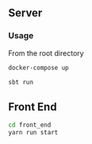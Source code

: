 ## Server

### Usage

From the root directory

```bash
docker-compose up
```

```bash
sbt run
```

## Front End

```bash
cd front_end
yarn run start
```